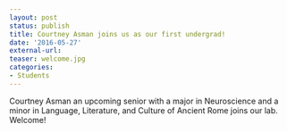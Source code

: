 ```yaml
---
layout: post
status: publish
title: Courtney Asman joins us as our first undergrad!
date: '2016-05-27'
external-url:
teaser: welcome.jpg
categories:
- Students
---
```


Courtney Asman an upcoming senior with a major in Neuroscience and a minor in Language, Literature, and Culture of Ancient Rome joins our lab.  Welcome!
